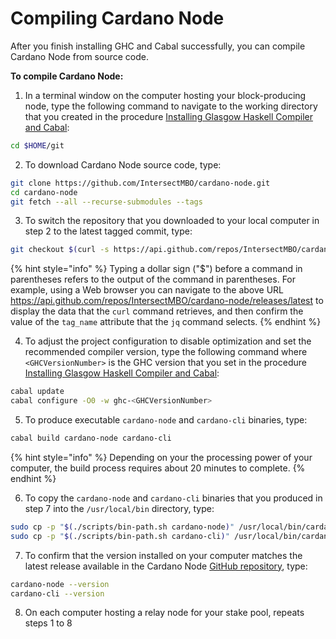 # Compiling Cardano Node

After you finish installing GHC and Cabal successfully, you can compile Cardano Node from source code.

**To compile Cardano Node:**

1. In a terminal window on the computer hosting your block-producing node, type the following command to navigate to the working directory that you created in the procedure [Installing Glasgow Haskell Compiler and Cabal](installing-ghc-and-cabal.md):

```bash
cd $HOME/git
```

2. To download Cardano Node source code, type:

```bash
git clone https://github.com/IntersectMBO/cardano-node.git
cd cardano-node
git fetch --all --recurse-submodules --tags
```

3. To switch the repository that you downloaded to your local computer in step 2 to the latest tagged commit, type:

```bash
git checkout $(curl -s https://api.github.com/repos/IntersectMBO/cardano-node/releases/latest | jq -r .tag_name)
```

{% hint style="info" %}
Typing a dollar sign ("$") before a command in parentheses refers to the output of the command in parentheses. For example, using a Web browser you can navigate to the above URL https://api.github.com/repos/IntersectMBO/cardano-node/releases/latest to display the data that the `curl` command retrieves, and then confirm the value of the `tag_name` attribute that the `jq` command selects.
{% endhint %}

4. To adjust the project configuration to disable optimization and set the recommended compiler version, type the following command where `<GHCVersionNumber>` is the GHC version that you set in the procedure [Installing Glasgow Haskell Compiler and Cabal](installing-ghc-and-cabal.md):

```bash
cabal update
cabal configure -O0 -w ghc-<GHCVersionNumber>
```

5. To produce executable `cardano-node` and `cardano-cli` binaries, type:

```bash
cabal build cardano-node cardano-cli
```

{% hint style="info" %}
Depending on your the processing power of your computer, the build process requires about 20 minutes to complete.
{% endhint %}

6. To copy the `cardano-node` and `cardano-cli` binaries that you produced in step 7 into the `/usr/local/bin` directory, type:

```bash
sudo cp -p "$(./scripts/bin-path.sh cardano-node)" /usr/local/bin/cardano-node
sudo cp -p "$(./scripts/bin-path.sh cardano-cli)" /usr/local/bin/cardano-cli
```

7. To confirm that the version installed on your computer matches the latest release available in the Cardano Node [GitHub repository](https://github.com/input-output-hk/cardano-node), type:

```bash
cardano-node --version
cardano-cli --version
```

8. On each computer hosting a relay node for your stake pool, repeats steps 1 to 8